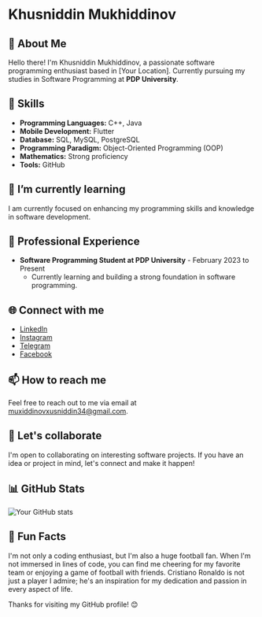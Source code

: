 # Khusniddin Mukhiddinov

## 👋 About Me

Hello there! I'm Khusniddin Mukhiddinov, a passionate software programming enthusiast based in [Your Location]. Currently pursuing my studies in Software Programming at **PDP University**.

## 🚀 Skills

- **Programming Languages:** C++, Java
- **Mobile Development:** Flutter
- **Database:** SQL, MySQL, PostgreSQL
- **Programming Paradigm:** Object-Oriented Programming (OOP)
- **Mathematics:** Strong proficiency
- **Tools:** GitHub

## 🌱 I’m currently learning

I am currently focused on enhancing my programming skills and knowledge in software development.

## 💼 Professional Experience

- **Software Programming Student at PDP University** - February 2023 to Present
  - Currently learning and building a strong foundation in software programming.

## 🌐 Connect with me

- [LinkedIn](https://www.linkedin.com/in/khusniddin-mukhiddinov)
- [Instagram](https://www.instagram.com/khusniddin.mukhiddinov_)
- [Telegram](https://t.me/khusniddin_mukhiddinov)
- [Facebook](https://www.facebook.com/profile.php?id=100071111792344)

## 📫 How to reach me

Feel free to reach out to me via email at [muxiddinovxusniddin34@gmail.com](mailto:muxiddinovxusniddin34@gmail.com).

## 🤝 Let's collaborate

I'm open to collaborating on interesting software projects. If you have an idea or project in mind, let's connect and make it happen!

## 📊 GitHub Stats

![Your GitHub stats](https://github-readme-stats.vercel.app/api?username=mukhiddinov&show_icons=true&hide=issues&count_private=true&theme=radical)

## 🌟 Fun Facts

I'm not only a coding enthusiast, but I'm also a huge football fan. When I'm not immersed in lines of code, you can find me cheering for my favorite team or enjoying a game of football with friends. Cristiano Ronaldo is not just a player I admire; he's an inspiration for my dedication and passion in every aspect of life.

Thanks for visiting my GitHub profile! 😊
